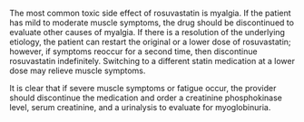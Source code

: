 The most common toxic side effect of rosuvastatin is myalgia. If the patient has mild to moderate muscle symptoms, the drug should be discontinued to evaluate other causes of myalgia. If there is a resolution of the underlying etiology, the patient can restart the original or a lower dose of rosuvastatin; however, if symptoms reoccur for a second time, then discontinue rosuvastatin indefinitely. Switching to a different statin medication at a lower dose may relieve muscle symptoms.

It is clear that if severe muscle symptoms or fatigue occur, the provider should discontinue the medication and order a creatinine phosphokinase level, serum creatinine, and a urinalysis to evaluate for myoglobinuria.